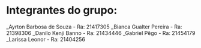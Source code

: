 # Integrantes do grupo:

_Ayrton Barbosa de Souza - Ra: 21417305
_Bianca Gualter Pereira - Ra: 21398306
_Danilo Kenji Banno - Ra: 21434446
_Gabriel Pêgo - Ra: 21454179
_Larissa Leonor - Ra: 21404256
